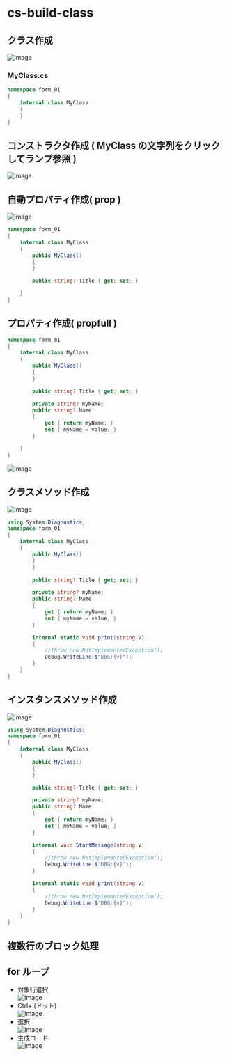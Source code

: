 # cs-build-class

## クラス作成
![image](https://user-images.githubusercontent.com/1501327/184286070-e1ec5188-7e78-49d7-a6f9-ac0a36b0c2c5.png)

### MyClass.cs
```cs
namespace form_01
{
    internal class MyClass
    {
    }
}
```

## コンストラクタ作成 ( MyClass の文字列をクリックしてランプ参照 )
![image](https://user-images.githubusercontent.com/1501327/184286277-013d7bf1-b858-4814-8aca-f0ca73202b15.png)

## 自動プロパティ作成( prop )
![image](https://user-images.githubusercontent.com/1501327/184286512-4eee171d-7530-4887-8cf3-be83329fbbdb.png)

```cs
namespace form_01
{
    internal class MyClass
    {
        public MyClass()
        {
        }

        public string? Title { get; set; }

    }
}
```

## プロパティ作成( **propfull** )

```cs
namespace form_01
{
    internal class MyClass
    {
        public MyClass()
        {
        }

        public string? Title { get; set; }

        private string? myName;
        public string? Name
        {
            get { return myName; }
            set { myName = value; }
        }

    }
}
```
![image](https://user-images.githubusercontent.com/1501327/184286840-f0064165-2462-4684-8253-5dd3322646ff.png)

## クラスメソッド作成
![image](https://user-images.githubusercontent.com/1501327/184287460-eab98f10-10e8-41f4-b403-644535b3c46f.png)
```cs
using System.Diagnostics;
namespace form_01
{
    internal class MyClass
    {
        public MyClass()
        {
        }

        public string? Title { get; set; }

        private string? myName;
        public string? Name
        {
            get { return myName; }
            set { myName = value; }
        }

        internal static void print(string v)
        {
            //throw new NotImplementedException();
            Debug.WriteLine($"DBG:{v}");
        }
    }
}
```

## インスタンスメソッド作成
![image](https://user-images.githubusercontent.com/1501327/184288808-d0a7cbaa-0417-450c-83ae-8439fbceb769.png)
```cs
using System.Diagnostics;
namespace form_01
{
    internal class MyClass
    {
        public MyClass()
        {
        }

        public string? Title { get; set; }

        private string? myName;
        public string? Name
        {
            get { return myName; }
            set { myName = value; }
        }

        internal void StartMessage(string v)
        {
            //throw new NotImplementedException();
            Debug.WriteLine($"DBG:{v}");
        }

        internal static void print(string v)
        {
            //throw new NotImplementedException();
            Debug.WriteLine($"DBG:{v}");
        }
    }
}
```

## 複数行のブロック処理
## for ループ
- 対象行選択\
    ![image](https://user-images.githubusercontent.com/1501327/184294491-a8e99c68-ea5d-4b04-be31-0a59fbd6b002.png)
- Ctrl+.(ドット)\
    ![image](https://user-images.githubusercontent.com/1501327/184294606-5489ef89-1038-41d3-a753-45e681419a34.png)
- 選択\
    ![image](https://user-images.githubusercontent.com/1501327/184294700-458e9c19-51a1-436b-8fe7-889cafb4dc7b.png)
- 生成コード\
    ![image](https://user-images.githubusercontent.com/1501327/184294844-bd23f85b-f12a-4d3c-89d6-719a499e7577.png)
